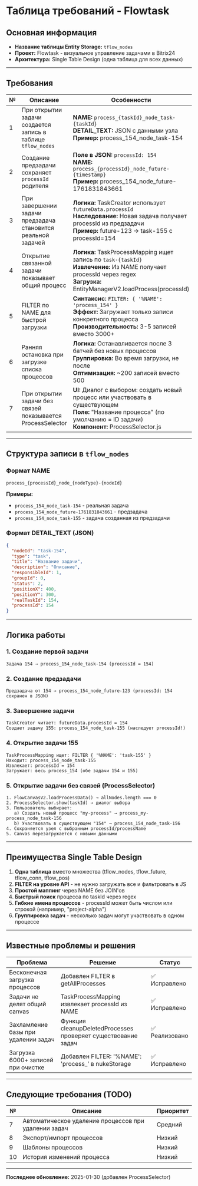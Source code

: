 # Таблица требований - Flowtask

## Основная информация
- **Название таблицы Entity Storage:** `tflow_nodes`
- **Проект:** Flowtask - визуальное управление задачами в Bitrix24
- **Архитектура:** Single Table Design (одна таблица для всех данных)

---

## Требования

| № | Описание | Особенности | Статус |
|---|----------|-------------|--------|
| 1 | При открытии задачи создается запись в таблице `tflow_nodes` | **NAME:** `process_{taskId}_node_task-{taskId}`<br>**DETAIL_TEXT:** JSON с данными узла<br>**Пример:** process_154_node_task-154 | ✅ Реализовано |
| 2 | Создание предзадачи сохраняет `processId` родителя | **Поле в JSON:** `processId: 154`<br>**NAME:** `process_{processId}_node_future-{timestamp}`<br>**Пример:** process_154_node_future-1761831843661 | ✅ Реализовано |
| 3 | При завершении задачи предзадача становится реальной задачей | **Логика:** TaskCreator использует `futureData.processId`<br>**Наследование:** Новая задача получает processId из предзадачи<br>**Пример:** future-123 → task-155 с processId=154 | ✅ Реализовано |
| 4 | Открытие связанной задачи показывает общий процесс | **Логика:** TaskProcessMapping ищет запись по `task-{taskId}`<br>**Извлечение:** Из NAME получает processId через regex<br>**Загрузка:** EntityManagerV2.loadProcess(processId) | ✅ Реализовано |
| 5 | FILTER по NAME для быстрой загрузки | **Синтаксис:** `FILTER: { '%NAME': 'process_154' }`<br>**Эффект:** Загружает только записи конкретного процесса<br>**Производительность:** 3-5 записей вместо 3000+ | ✅ Реализовано |
| 6 | Ранняя остановка при загрузке списка процессов | **Логика:** Останавливается после 3 батчей без новых процессов<br>**Группировка:** Во время загрузки, не после<br>**Оптимизация:** ~200 записей вместо 500 | ✅ Реализовано |
| 7 | При открытии задачи без связей показывается ProcessSelector | **UI:** Диалог с выбором: создать новый процесс или участвовать в существующем<br>**Поле:** "Название процесса" (по умолчанию = ID задачи)<br>**Компонент:** ProcessSelector.js | ✅ Реализовано |

---

## Структура записи в `tflow_nodes`

### Формат NAME
```
process_{processId}_node_{nodeType}-{nodeId}
```

**Примеры:**
- `process_154_node_task-154` - реальная задача
- `process_154_node_future-1761831843661` - предзадача
- `process_154_node_task-155` - задача созданная из предзадачи

### Формат DETAIL_TEXT (JSON)
```json
{
  "nodeId": "task-154",
  "type": "task",
  "title": "Название задачи",
  "description": "Описание",
  "responsibleId": 1,
  "groupId": 0,
  "status": 2,
  "positionX": 400,
  "positionY": 300,
  "realTaskId": 154,
  "processId": 154
}
```

---

## Логика работы

### 1. Создание первой задачи
```
Задача 154 → process_154_node_task-154 (processId = 154)
```

### 2. Создание предзадачи
```
Предзадача от 154 → process_154_node_future-123 (processId: 154 сохранен в JSON)
```

### 3. Завершение задачи
```
TaskCreator читает: futureData.processId = 154
Создает задачу 155: process_154_node_task-155 (наследует processId!)
```

### 4. Открытие задачи 155
```
TaskProcessMapping ищет: FILTER { '%NAME': 'task-155' }
Находит: process_154_node_task-155
Извлекает: processId = 154
Загружает: весь process_154 (обе задачи 154 и 155)
```

### 5. Открытие задачи без связей (ProcessSelector)
```
1. FlowCanvasV2.loadProcessData() → allNodes.length === 0
2. ProcessSelector.show(taskId) → диалог выбора
3. Пользователь выбирает:
   a) Создать новый процесс "my-process" → process_my-process_node_task-156
   b) Участвовать в существующем "154" → process_154_node_task-156
4. Сохраняется узел с выбранным processId/processName
5. Canvas перезагружается с новыми данными
```

---

## Преимущества Single Table Design

1. **Одна таблица** вместо множества (tflow_nodes, tflow_future, tflow_conn, tflow_pos)
2. **FILTER на уровне API** - не нужно загружать все и фильтровать в JS
3. **Простой маппинг** через NAME без JOIN'ов
4. **Быстрый поиск** процесса по taskId через regex
5. **Гибкие имена процессов** - processId может быть числом или строкой (например, "project-alpha")
6. **Группировка задач** - несколько задач могут участвовать в одном процессе

---

## Известные проблемы и решения

| Проблема | Решение | Статус |
|----------|---------|--------|
| Бесконечная загрузка процессов | Добавлен FILTER в getAllProcesses | ✅ Исправлено |
| Задачи не делят общий canvas | TaskProcessMapping извлекает processId из NAME | ✅ Исправлено |
| Захламление базы при удалении задач | Функция cleanupDeletedProcesses проверяет существование задач | ✅ Реализовано |
| Загрузка 6000+ записей при очистке | Добавлен FILTER: '%NAME': 'process_' в nukeStorage | ✅ Исправлено |

---

## Следующие требования (TODO)

| № | Описание | Приоритет |
|---|----------|-----------|
| 7 | Автоматическое удаление процессов при удалении задач | Средний |
| 8 | Экспорт/импорт процессов | Низкий |
| 9 | Шаблоны процессов | Низкий |
| 10 | История изменений процесса | Низкий |

---

**Последнее обновление:** 2025-01-30 (добавлен ProcessSelector)
